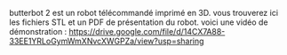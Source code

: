 butterbot 2 est un robot télécommandé imprimé en 3D. 
vous trouverez ici les fichiers STL et un PDF de présentation du robot.
voici une vidéo de démonstration : https://drive.google.com/file/d/14CX7A88-33EE1YRLoGymWmXNvcXWGPZa/view?usp=sharing
